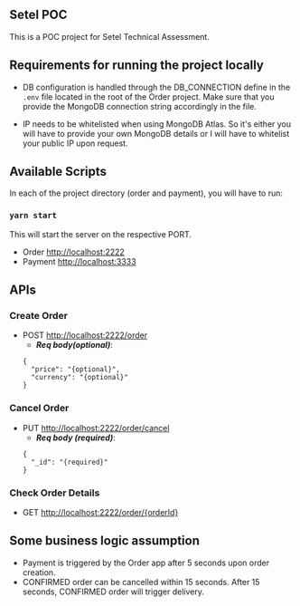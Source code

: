## Setel POC

This is a POC project for Setel Technical Assessment.

## Requirements for running the project locally

- DB configuration is handled through the DB_CONNECTION define in the `.env` file located in the root of the Order project. Make sure that you provide the MongoDB connection string accordingly in the file.

- IP needs to be whitelisted when using MongoDB Atlas. So it's either you will have to provide your own MongoDB details or I will have to whitelist your public IP upon request.

## Available Scripts

In each of the project directory (order and payment), you will have to run:

### `yarn start`
This will start the server on the respective PORT.
- Order [http://localhost:2222](http://localhost:2222)
- Payment [http://localhost:3333](http://localhost:3333)

## APIs

### Create Order

- POST [http://localhost:2222/order](http://localhost:2222/order)
  - ***Req body(optional)***: 
  ```
  {
    "price": "{optional}", 
    "currency": "{optional}"
  }
  ```

### Cancel Order

- PUT [http://localhost:2222/order/cancel](http://localhost:2222/order)
  - ***Req body (required)***: 
  ```
  {
    "_id": "{required}"
  }
  ```

### Check Order Details

- GET [http://localhost:2222/order/{orderId}](http://localhost:2222/order/{orderId})

## Some business logic assumption

- Payment is triggered by the Order app after 5 seconds upon order creation.
- CONFIRMED order can be cancelled within 15 seconds. After 15 seconds, CONFIRMED order will trigger delivery.


